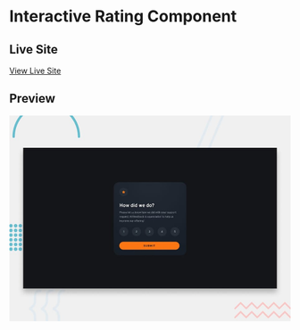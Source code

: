 # Interactive Rating Component

## Live Site
[View Live Site](https://steady-maamoul-3a83ed.netlify.app/)

## Preview
![Desktop Preview](./design/desktop-preview.jpg)
